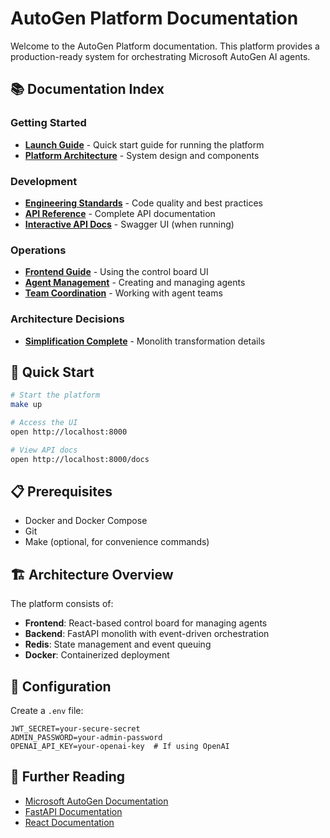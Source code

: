 # AutoGen Platform Documentation

Welcome to the AutoGen Platform documentation. This platform provides a production-ready system for orchestrating Microsoft AutoGen AI agents.

## 📚 Documentation Index

### Getting Started
- [**Launch Guide**](./LAUNCH_GUIDE.md) - Quick start guide for running the platform
- [**Platform Architecture**](./PLATFORM_ARCHITECTURE.md) - System design and components

### Development
- [**Engineering Standards**](./ENGINEERING_STANDARDS.md) - Code quality and best practices
- [**API Reference**](./API_REFERENCE.md) - Complete API documentation
- [**Interactive API Docs**](http://localhost:8000/docs) - Swagger UI (when running)

### Operations
- [**Frontend Guide**](./FRONTEND_GUIDE.md) - Using the control board UI
- [**Agent Management**](./AGENT_MANAGEMENT.md) - Creating and managing agents
- [**Team Coordination**](./TEAM_COORDINATION.md) - Working with agent teams

### Architecture Decisions
- [**Simplification Complete**](./SIMPLIFICATION_COMPLETE.md) - Monolith transformation details

## 🚀 Quick Start

```bash
# Start the platform
make up

# Access the UI
open http://localhost:8000

# View API docs
open http://localhost:8000/docs
```

## 📋 Prerequisites

- Docker and Docker Compose
- Git
- Make (optional, for convenience commands)

## 🏗️ Architecture Overview

The platform consists of:
- **Frontend**: React-based control board for managing agents
- **Backend**: FastAPI monolith with event-driven orchestration
- **Redis**: State management and event queuing
- **Docker**: Containerized deployment

## 🔧 Configuration

Create a `.env` file:

```env
JWT_SECRET=your-secure-secret
ADMIN_PASSWORD=your-admin-password
OPENAI_API_KEY=your-openai-key  # If using OpenAI
```

## 📖 Further Reading

- [Microsoft AutoGen Documentation](https://github.com/microsoft/autogen)
- [FastAPI Documentation](https://fastapi.tiangolo.com/)
- [React Documentation](https://react.dev/)